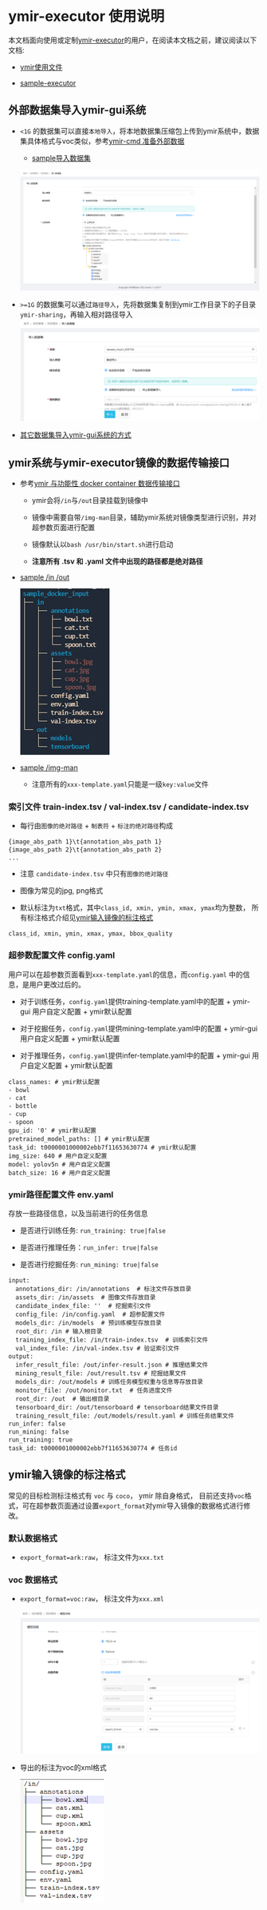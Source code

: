 # ymir-executor 使用说明

本文档面向使用或定制[ymir-executor](https://github.com/IndustryEssentials/ymir-executor)的用户，在阅读本文档之前，建议阅读以下文档:

- [ymir使用文件](https://github.com/IndustryEssentials/ymir/blob/master/README_zh-CN.md)

- [sample-executor](https://github.com/IndustryEssentials/ymir/tree/master/docker_executor/sample_executor)


## 外部数据集导入ymir-gui系统

- `<1G` 的数据集可以直接`本地导入`，将本地数据集压缩包上传到ymir系统中，数据集具体格式与voc类似，参考[ymir-cmd 准备外部数据](https://github.com/IndustryEssentials/ymir/blob/master/README_zh-CN.md#421-%E5%87%86%E5%A4%87%E5%A4%96%E9%83%A8%E6%95%B0%E6%8D%AE)
  - [sample导入数据集](https://github.com/yzbx/ymir-executor-fork/releases/download/dataset/import_sample_dataset.zip)

  ![](images/ymir-local-import.png)

- `>=1G` 的数据集可以通过`路径导入`，先将数据集复制到ymir工作目录下的子目录`ymir-sharing`，再输入相对路径导入
    ![](images/ymir-path-import.png)

- [其它数据集导入ymir-gui系统的方式](https://github.com/IndustryEssentials/ymir/blob/master/README_zh-CN.md#321-%E8%BF%AD%E4%BB%A3%E6%95%B0%E6%8D%AE%E5%87%86%E5%A4%87)


## ymir系统与ymir-executor镜像的数据传输接口

- 参考[ymir 与功能性 docker container 数据传输接口](https://github.com/IndustryEssentials/ymir/blob/master/docs/ymir-cmd-container.md)

  - ymir会将`/in`与`/out`目录挂载到镜像中

  - 镜像中需要自带`/img-man`目录，辅助ymir系统对镜像类型进行识别，并对超参数页面进行配置

  - 镜像默认以`bash /usr/bin/start.sh`进行启动

  - **注意所有 .tsv 和 .yaml 文件中出现的路径都是绝对路径**

- [sample /in /out](https://github.com/yzbx/ymir-executor-fork/releases/download/dataset/sample_docker_input.zip)

    ![](images/sample_docker_input.png)

- [sample /img-man](https://github.com/IndustryEssentials/ymir/tree/master/docker_executor/sample_executor/app)

  - 注意所有的`xxx-template.yaml`只能是一级`key:value`文件

### 索引文件 train-index.tsv / val-index.tsv / candidate-index.tsv

- 每行由`图像的绝对路径` + `制表符` + `标注的绝对路径`构成

```
{image_abs_path 1}\t{annotation_abs_path 1}
{image_abs_path 2}\t{annotation_abs_path 2}
...
```

- 注意 `candidate-index.tsv` 中只有`图像的绝对路径`

- 图像为常见的jpg, png格式

- 默认标注为`txt`格式，其中`class_id, xmin, ymin, xmax, ymax`均为整数， 所有标注格式介绍见[ymir输入镜像的标注格式]()

```
class_id, xmin, ymin, xmax, ymax, bbox_quality
```


### 超参数配置文件 config.yaml

用户可以在超参数页面看到`xxx-template.yaml`的信息，而`config.yaml` 中的信息，是用户更改过后的。

- 对于训练任务，`config.yaml`提供training-template.yaml中的配置 + ymir-gui 用户自定义配置 + ymir默认配置

- 对于挖掘任务，`config.yaml`提供mining-template.yaml中的配置 + ymir-gui 用户自定义配置 + ymir默认配置

- 对于推理任务，`config.yaml`提供infer-template.yaml中的配置 + ymir-gui 用户自定义配置 + ymir默认配置

```
class_names: # ymir默认配置
- bowl
- cat
- bottle
- cup
- spoon
gpu_id: '0' # ymir默认配置
pretrained_model_paths: [] # ymir默认配置
task_id: t0000001000002ebb7f11653630774 # ymir默认配置
img_size: 640 # 用户自定义配置
model: yolov5n # 用户自定义配置
batch_size: 16 # 用户自定义配置
```

### ymir路径配置文件 env.yaml

存放一些路径信息，以及当前进行的任务信息

- 是否进行训练任务: `run_training: true|false`

- 是否进行推理任务：`run_infer: true|false`

- 是否进行挖掘任务: `run_mining: true|false`

```
input:
  annotations_dir: /in/annotations  # 标注文件存放目录
  assets_dir: /in/assets  # 图像文件存放目录
  candidate_index_file: ''  # 挖掘索引文件
  config_file: /in/config.yaml  # 超参配置文件
  models_dir: /in/models  # 预训练模型存放目录
  root_dir: /in # 输入根目录
  training_index_file: /in/train-index.tsv  # 训练索引文件
  val_index_file: /in/val-index.tsv # 验证索引文件
output:
  infer_result_file: /out/infer-result.json # 推理结果文件
  mining_result_file: /out/result.tsv # 挖掘结果文件
  models_dir: /out/models # 训练任务模型权重与信息等存放目录
  monitor_file: /out/monitor.txt  # 任务进度文件
  root_dir: /out  # 输出根目录
  tensorboard_dir: /out/tensorboard # tensorboard结果文件目录
  training_result_file: /out/models/result.yaml # 训练任务结果文件
run_infer: false
run_mining: false
run_training: true
task_id: t0000001000002ebb7f11653630774 # 任务id
```

## ymir输入镜像的标注格式

常见的目标检测标注格式有 `voc` 与 `coco`， ymir 除自身格式， 目前还支持`voc`格式，可在超参数页面通过设置`export_format`对ymir导入镜像的数据格式进行修改。

### 默认数据格式
- `export_format=ark:raw`， 标注文件为`xxx.txt`

### voc 数据格式

- `export_format=voc:raw`， 标注文件为`xxx.xml`

  ![](images/ymir-export-format.png)

- 导出的标注为voc的xml格式

  ![](images/ymir-export-voc-sample.png)

